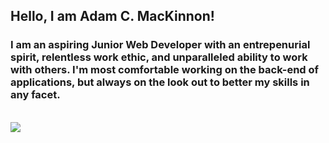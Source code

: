 ## Hello, I am Adam C. MacKinnon! <br>
### I am an aspiring Junior Web Developer with an entrepenurial spirit, relentless work ethic, and unparalleled ability to work with others.  I'm most comfortable working on the back-end of applications, but always on the look out to better my skills in any facet.

<br>
<a href="https://github.com/AdamCMacKinnon">
  <img align="center" src="https://github-readme-stats.anuraghazra1.vercel.app/api/top-langs/?username=AdamCMacKinnon&layout=compact&theme=radical" />
</a>
